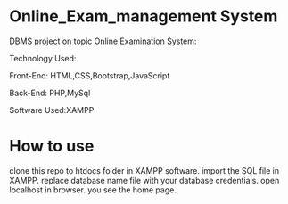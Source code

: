 # Online_Exam_management System
DBMS project on topic Online Examination System:

Technology Used:

Front-End: HTML,CSS,Bootstrap,JavaScript

Back-End: PHP,MySql

Software Used:XAMPP

# How to use

clone this repo to htdocs folder in XAMPP software.
import the SQL file in XAMPP.
replace database name file with your database credentials.
open localhost in browser. you see the home page.
